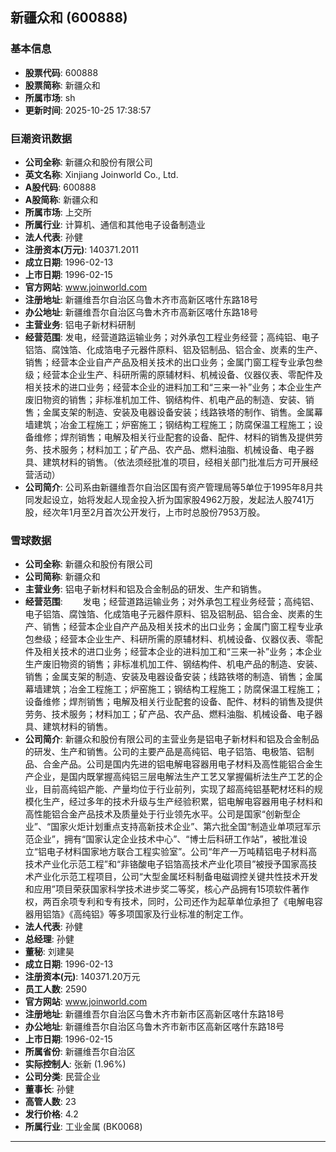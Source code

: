 ## 新疆众和 (600888)

### 基本信息

- **股票代码**: 600888
- **股票简称**: 新疆众和
- **所属市场**: sh
- **更新时间**: 2025-10-25 17:38:57

### 巨潮资讯数据

- **公司全称**: 新疆众和股份有限公司
- **英文名称**: Xinjiang Joinworld Co., Ltd.
- **A股代码**: 600888
- **A股简称**: 新疆众和
- **所属市场**: 上交所
- **所属行业**: 计算机、通信和其他电子设备制造业
- **法人代表**: 孙健
- **注册资本(万元)**: 140371.2011
- **成立日期**: 1996-02-13
- **上市日期**: 1996-02-15
- **官方网站**: www.joinworld.com
- **注册地址**: 新疆维吾尔自治区乌鲁木齐市高新区喀什东路18号
- **办公地址**: 新疆维吾尔自治区乌鲁木齐市高新区喀什东路18号
- **主营业务**: 铝电子新材料研制
- **经营范围**: 发电，经营道路运输业务；对外承包工程业务经营；高纯铝、电子铝箔、腐蚀箔、化成箔电子元器件原料、铝及铝制品、铝合金、炭素的生产、销售；经营本企业自产产品及相关技术的出口业务；金属门窗工程专业承包叁级；经营本企业生产、科研所需的原辅材料、机械设备、仪器仪表、零配件及相关技术的进口业务；经营本企业的进料加工和“三来一补”业务；本企业生产废旧物资的销售；非标准机加工件、钢结构件、机电产品的制造、安装、销售；金属支架的制造、安装及电器设备安装；线路铁塔的制作、销售。金属幕墙建筑；冶金工程施工；炉窑施工；钢结构工程施工；防腐保温工程施工；设备维修；焊剂销售；电解及相关行业配套的设备、配件、材料的销售及提供劳务、技术服务；材料加工；矿产品、农产品、燃料油脂、机械设备、电子器具、建筑材料的销售。（依法须经批准的项目，经相关部门批准后方可开展经营活动）
- **公司简介**: 公司系由新疆维吾尔自治区国有资产管理局等5单位于1995年8月共同发起设立，始将发起人现金投入折为国家股4962万股，发起法人股741万股，经次年1月至2月首次公开发行，上市时总股份7953万股。

### 雪球数据

- **公司全称**: 新疆众和股份有限公司
- **公司简称**: 新疆众和
- **主营业务**: 铝电子新材料和铝及合金制品的研发、生产和销售。
- **经营范围**: 　　发电；经营道路运输业务；对外承包工程业务经营；高纯铝、电子铝箔、腐蚀箔、化成箔电子元器件原料、铝及铝制品、铝合金、炭素的生产、销售；经营本企业自产产品及相关技术的出口业务；金属门窗工程专业承包叁级；经营本企业生产、科研所需的原辅材料、机械设备、仪器仪表、零配件及相关技术的进口业务；经营本企业的进料加工和“三来一补”业务；本企业生产废旧物资的销售；非标准机加工件、钢结构件、机电产品的制造、安装、销售；金属支架的制造、安装及电器设备安装；线路铁塔的制造、销售；金属幕墙建筑；冶金工程施工；炉窑施工；钢结构工程施工；防腐保温工程施工；设备维修；焊剂销售；电解及相关行业配套的设备、配件、材料的销售及提供劳务、技术服务；材料加工；矿产品、农产品、燃料油脂、机械设备、电子器具、建筑材料的销售。
- **公司简介**: 新疆众和股份有限公司的主营业务是铝电子新材料和铝及合金制品的研发、生产和销售。公司的主要产品是高纯铝、电子铝箔、电极箔、铝制品、合金产品。公司是国内先进的铝电解电容器用电子材料及高性能铝合金生产企业，是国内既掌握高纯铝三层电解法生产工艺又掌握偏析法生产工艺的企业，目前高纯铝产能、产量均位于行业前列，实现了超高纯铝基靶材坯料的规模化生产，经过多年的技术升级与生产经验积累，铝电解电容器用电子材料和高性能铝合金产品技术及质量处于行业领先水平。公司是国家“创新型企业”、“国家火炬计划重点支持高新技术企业”、第六批全国“制造业单项冠军示范企业”，拥有“国家认定企业技术中心”、“博士后科研工作站”，被批准设立“铝电子材料国家地方联合工程实验室”。公司“年产一万吨精铝电子材料高技术产业化示范工程”和“非铬酸电子铝箔高技术产业化项目”被授予国家高技术产业化示范工程项目，公司“大型金属坯料制备电磁调控关键共性技术开发和应用”项目荣获国家科学技术进步奖二等奖，核心产品拥有15项软件著作权，两百余项专利和专有技术，同时，公司还作为起草单位承担了《电解电容器用铝箔》《高纯铝》等多项国家及行业标准的制定工作。
- **法人代表**: 孙健
- **总经理**: 孙健
- **董秘**: 刘建昊
- **成立日期**: 1996-02-13
- **注册资本(元)**: 140371.20万元
- **员工人数**: 2590
- **官方网站**: www.joinworld.com
- **注册地址**: 新疆维吾尔自治区乌鲁木齐市新市区高新区喀什东路18号
- **办公地址**: 新疆维吾尔自治区乌鲁木齐市新市区高新区喀什东路18号
- **上市日期**: 1996-02-15
- **所属省份**: 新疆维吾尔自治区
- **实际控制人**: 张新 (1.96%)
- **公司分类**: 民营企业
- **董事长**: 孙健
- **高管人数**: 23
- **发行价格**: 4.2
- **所属行业**: 工业金属 (BK0068)

---